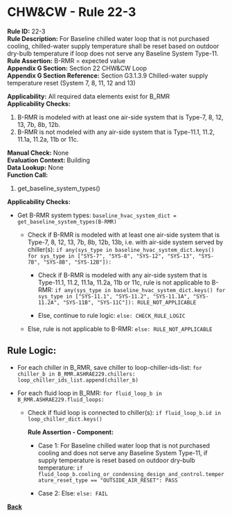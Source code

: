 
# CHW&CW - Rule 22-3  

**Rule ID:** 22-3  
**Rule Description:** For Baseline chilled water loop that is not purchased cooling, chilled-water supply temperature shall be reset based on outdoor dry-bulb temperature if loop does not serve any Baseline System Type-11.  
**Rule Assertion:** B-RMR = expected value  
**Appendix G Section:** Section 22 CHW&CW Loop  
**Appendix G Section Reference:** Section G3.1.3.9 Chilled-water supply temperature reset (System 7, 8, 11, 12 and 13)  

**Applicability:** All required data elements exist for B_RMR  
**Applicability Checks:**  

1. B-RMR is modeled with at least one air-side system that is Type-7, 8, 12, 13, 7b, 8b, 12b.
2. B-RMR is not modeled with any air-side system that is Type-11.1, 11.2, 11.1a, 11.2a, 11b or 11c.

**Manual Check:** None  
**Evaluation Context:** Building  
**Data Lookup:** None  
**Function Call:**  

1. get_baseline_system_types()

**Applicability Checks:**  

- Get B-RMR system types: `baseline_hvac_system_dict = get_baseline_system_types(B-RMR)`

  - Check if B-RMR is modeled with at least one air-side system that is Type-7, 8, 12, 13, 7b, 8b, 12b, 13b, i.e. with air-side system served by chiller(s): `if any(sys_type in baseline_hvac_system_dict.keys() for sys_type in ["SYS-7", "SYS-8", "SYS-12", "SYS-13", "SYS-7B", "SYS-8B", "SYS-12B"]):`

    - Check if B-RMR is modeled with any air-side system that is Type-11.1, 11.2, 11.1a, 11.2a, 11b or 11c, rule is not applicable to B-RMR: `if any(sys_type in baseline_hvac_system_dict.keys() for sys_type in ["SYS-11.1", "SYS-11.2", "SYS-11.1A", "SYS-11.2A", "SYS-11B", "SYS-11C"]): RULE_NOT_APPLICABLE`

    - Else, continue to rule logic: `else: CHECK_RULE_LOGIC`

  - Else, rule is not applicable to B-RMR: `else: RULE_NOT_APPLICABLE`

## Rule Logic:  

- For each chiller in B_RMR, save chiller to loop-chiller-ids-list: `for chiller_b in B_RMR.ASHRAE229.chillers: loop_chiller_ids_list.append(chiller_b)`

- For each fluid loop in B_RMR: `for fluid_loop_b in B_RMR.ASHRAE229.fluid_loops:`

  - Check if fluid loop is connected to chiller(s): `if fluid_loop_b.id in loop_chiller_dict.keys()`

    **Rule Assertion - Component:**

    - Case 1: For Baseline chilled water loop that is not purchased cooling and does not serve any Baseline System Type-11, if supply temperature is reset based on outdoor dry-bulb temperature: `if fluid_loop_b.cooling_or_condensing_design_and_control.temperature_reset_type == "OUTSIDE_AIR_RESET": PASS`

    - Case 2: Else: `else: FAIL`

**[Back](../_toc.md)**
